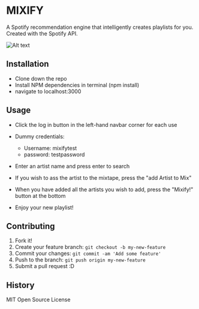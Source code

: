 # MIXIFY
A Spotify recommendation engine that intelligently creates playlists for you. Created with the Spotify API.

![Alt text](https://www.evernote.com/l/AtUp750I3MFE75cHye_5rf_G8Bm-4cDjIdA "Mixify App")
## Installation
- Clone down the repo 
- Install NPM dependencies in terminal (npm install)
- navigate to localhost:3000

## Usage

- Click the log in button in the left-hand navbar corner for each use
- Dummy credentials: 
	- Username: mixifytest
	- password: testpassword

- Enter an artist name and press enter to search
- If you wish to ass the artist to the mixtape, press the "add Artist to Mix"
- When you have added all the artists you wish to add, press the "Mixify!" button at the bottom
- Enjoy your new playlist!

## Contributing

1. Fork it!
2. Create your feature branch: `git checkout -b my-new-feature`
3. Commit your changes: `git commit -am 'Add some feature'`
4. Push to the branch: `git push origin my-new-feature`
5. Submit a pull request :D
## History

MIT Open Source License